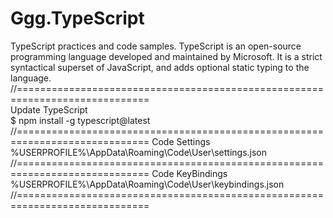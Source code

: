 # Ggg.TypeScript

TypeScript practices and code samples. TypeScript is an open-source programming language developed and maintained by Microsoft. It is a strict syntactical superset of JavaScript, and adds optional static typing to the language.
//=============================================================================  
Update TypeScript  
$ npm install -g typescript@latest
//=============================================================================
Code Settings  
%USERPROFILE%\AppData\Roaming\Code\User\settings.json  
//=============================================================================
Code KeyBindings  
%USERPROFILE%\AppData\Roaming\Code\User\keybindings.json
//=============================================================================

